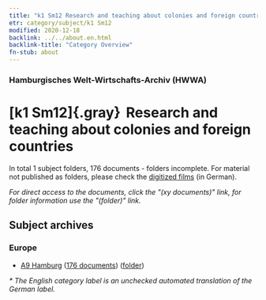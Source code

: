```yaml
---
title: "k1 Sm12 Research and teaching about colonies and foreign countries"
etr: category/subject/k1 Sm12
modified: 2020-12-18
backlink: ../../about.en.html
backlink-title: "Category Overview"
fn-stub: about
---
```


### Hamburgisches Welt-Wirtschafts-Archiv (HWWA)
# [k1 Sm12]{.gray}&#8201; Research and teaching about colonies and foreign countries&#160; 





In total 1 subject folders, 176 documents - folders incomplete.
For material not published as folders, please check the [digitized films](/film/h1_sh) (in German).

_For direct access to the documents, click the "(xy documents)" link, for folder information use the "(folder)" link._

## Subject archives



### Europe

- [A9 Hamburg](../../../geo/about.en.html#A9) (<a href="https://dfg-viewer.de/show/?tx_dlf[id]=https://pm20.zbw.eu/mets/sh/1409xx/140905/1447xx/144735/public.mets.en.xml" target="_blank">176 documents</a>) ([folder](http://purl.org/pressemappe20/folder/sh/140905,144735))


_* The English category label is an unchecked automated translation of the German label._

